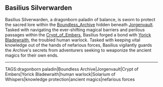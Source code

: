 ## Basilius Silverwarden

Basilius Silverwarden, a dragonborn paladin of balance, is sworn to protect the sacred lore within the [Boundless_Archive](../Places/Boundless_Archive.md) hidden beneath [Jorgenvault](../Places/Jorgenvault.md). Tasked with navigating the ever-shifting magical barriers and perilous passages within the [Crypt_of_Embers](../Places/Crypt_of_Embers.md), Basilius forged a bond with [Yorick Bladewraith](Yorick_Bladewraith.md), the troubled human warlock. Tasked with keeping vital knowledge out of the hands of nefarious forces, Basilius vigilantly guards the Archive's secrets from adventurers seeking to weaponize the ancient magics for their own ends.


---

TAGS:dragonborn paladin|Boundless Archive|Jorgenvault|Crypt of Embers|Yorick Bladewraith|human warlock|Solarium of Whispers|knowledge protection|ancient magics|nefarious forces
